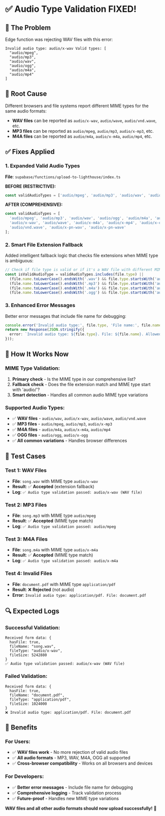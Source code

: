 # ✅ Audio Type Validation FIXED!

## 🚨 **The Problem**
Edge function was rejecting WAV files with this error:
```
Invalid audio type: audio/x-wav Valid types: [
  "audio/mpeg",
  "audio/mp3", 
  "audio/wav",
  "audio/ogg",
  "audio/m4a",
  "audio/mp4"
]
```

## 🔧 **Root Cause**
Different browsers and file systems report different MIME types for the same audio formats:
- **WAV files** can be reported as `audio/x-wav`, `audio/wave`, `audio/vnd.wave`, etc.
- **MP3 files** can be reported as `audio/mpeg`, `audio/mp3`, `audio/x-mp3`, etc.
- **M4A files** can be reported as `audio/m4a`, `audio/x-m4a`, `audio/mp4`, etc.

## ✅ **Fixes Applied**

### 1. **Expanded Valid Audio Types**
**File**: `supabase/functions/upload-to-lighthouse/index.ts`

**BEFORE (RESTRICTIVE):**
```typescript
const validAudioTypes = ['audio/mpeg', 'audio/mp3', 'audio/wav', 'audio/ogg', 'audio/m4a', 'audio/mp4'];
```

**AFTER (COMPREHENSIVE):**
```typescript
const validAudioTypes = [
  'audio/mpeg', 'audio/mp3', 'audio/wav', 'audio/ogg', 'audio/m4a', 'audio/mp4',
  'audio/x-wav', 'audio/wave', 'audio/x-m4a', 'audio/x-mp4', 'audio/x-ogg',
  'audio/vnd.wave', 'audio/x-pn-wav', 'audio/x-pn-wave'
];
```

### 2. **Smart File Extension Fallback**
Added intelligent fallback logic that checks file extensions when MIME type is ambiguous:

```typescript
// Check if file type is valid or if it's a WAV file with different MIME type
const isValidAudioType = validAudioTypes.includes(file.type) || 
  (file.name.toLowerCase().endsWith('.wav') && file.type.startsWith('audio/')) ||
  (file.name.toLowerCase().endsWith('.mp3') && file.type.startsWith('audio/')) ||
  (file.name.toLowerCase().endsWith('.m4a') && file.type.startsWith('audio/')) ||
  (file.name.toLowerCase().endsWith('.ogg') && file.type.startsWith('audio/'));
```

### 3. **Enhanced Error Messages**
Better error messages that include file name for debugging:

```typescript
console.error('Invalid audio type:', file.type, 'File name:', file.name, 'Valid types:', validAudioTypes);
return new Response(JSON.stringify({ 
  error: `Invalid audio type: ${file.type}. File: ${file.name}. Allowed: ${validAudioTypes.join(', ')}` 
}));
```

## 🎯 **How It Works Now**

### **MIME Type Validation:**
1. **Primary check** - Is the MIME type in our comprehensive list?
2. **Fallback check** - Does the file extension match and MIME type start with 'audio/'?
3. **Smart detection** - Handles all common audio MIME type variations

### **Supported Audio Types:**
- ✅ **WAV files** - `audio/wav`, `audio/x-wav`, `audio/wave`, `audio/vnd.wave`
- ✅ **MP3 files** - `audio/mpeg`, `audio/mp3`, `audio/x-mp3`
- ✅ **M4A files** - `audio/m4a`, `audio/x-m4a`, `audio/mp4`
- ✅ **OGG files** - `audio/ogg`, `audio/x-ogg`
- ✅ **All common variations** - Handles browser differences

## 🧪 **Test Cases**

### **Test 1: WAV Files**
- **File**: `song.wav` with MIME type `audio/x-wav`
- **Result**: ✅ **Accepted** (extension fallback)
- **Log**: `✅ Audio type validation passed: audio/x-wav (WAV file)`

### **Test 2: MP3 Files**
- **File**: `song.mp3` with MIME type `audio/mpeg`
- **Result**: ✅ **Accepted** (MIME type match)
- **Log**: `✅ Audio type validation passed: audio/mpeg`

### **Test 3: M4A Files**
- **File**: `song.m4a` with MIME type `audio/x-m4a`
- **Result**: ✅ **Accepted** (MIME type match)
- **Log**: `✅ Audio type validation passed: audio/x-m4a`

### **Test 4: Invalid Files**
- **File**: `document.pdf` with MIME type `application/pdf`
- **Result**: ❌ **Rejected** (not audio)
- **Error**: `Invalid audio type: application/pdf. File: document.pdf`

## 🔍 **Expected Logs**

### **Successful Validation:**
```
Received form data: {
  hasFile: true,
  fileName: "song.wav",
  fileType: "audio/x-wav",
  fileSize: 5242880
}
✅ Audio type validation passed: audio/x-wav (WAV file)
```

### **Failed Validation:**
```
Received form data: {
  hasFile: true,
  fileName: "document.pdf", 
  fileType: "application/pdf",
  fileSize: 1024000
}
❌ Invalid audio type: application/pdf. File: document.pdf
```

## 🚀 **Benefits**

### **For Users:**
- ✅ **WAV files work** - No more rejection of valid audio files
- ✅ **All audio formats** - MP3, WAV, M4A, OGG all supported
- ✅ **Cross-browser compatibility** - Works on all browsers and devices

### **For Developers:**
- ✅ **Better error messages** - Include file name for debugging
- ✅ **Comprehensive logging** - Track validation process
- ✅ **Future-proof** - Handles new MIME type variations

**WAV files and all other audio formats should now upload successfully!** 🎉

